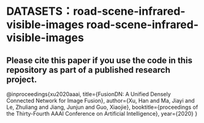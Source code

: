 # DATASETS：road-scene-infrared-visible-images road-scene-infrared-visible-images

## Please cite this paper if you use the code in this repository as part of a published research project.
@inproceedings{xu2020aaai,
   title={FusionDN: A Unified Densely Connected Network for Image Fusion},
   author={Xu, Han and Ma, Jiayi and Le, Zhuliang and Jiang, Junjun and Guo, Xiaojie},
   booktitle={proceedings of the Thirty-Fourth AAAI Conference on Artificial Intelligence},
   year={2020}
}
